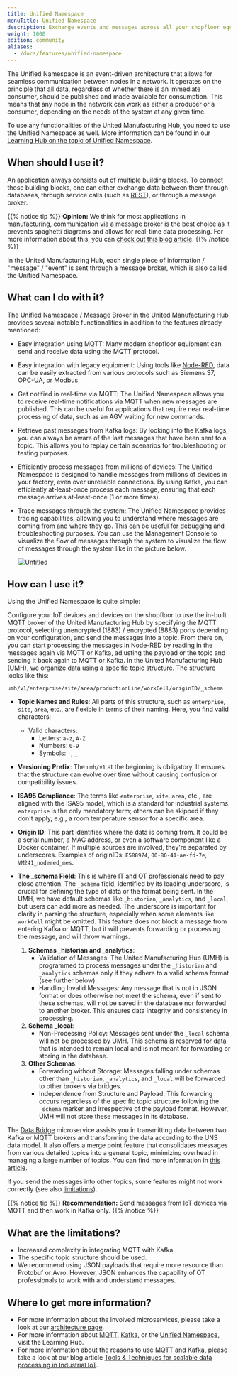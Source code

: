```yaml
---
title: Unified Namespace
menuTitle: Unified Namespace
description: Exchange events and messages across all your shopfloor equipment, IT / OT systems such as ERP or MES and microservices.
weight: 1000
edition: community
aliases:
  - /docs/features/unified-namespace
---
```


The Unified Namespace is an event-driven architecture that allows for seamless communication between nodes in a network. It operates on the principle that all data, regardless of whether there is an immediate consumer, should be published and made available for consumption. This means that any node in the network can work as either a producer or a consumer, depending on the needs of the system at any given time.

To use any functionalities of the United Manufacturing Hub, you need to use the Unified Namespace as well. More information can be found in our [Learning Hub on the topic of Unified Namespace](https://learn.umh.app/lesson/introduction-into-it-ot-unified-namespace/).

## When should I use it?


An application always consists out of multiple building blocks. To connect those building blocks, one can either exchange data between them through databases, through service calls (such as [REST](https://learn.umh.app/lesson/introduction-into-it-ot-https-rest/)), or through a message broker.


{{% notice tip %}}
**Opinion:** We think for most applications in manufacturing, communication via a message broker is the best choice as it prevents spaghetti diagrams and allows for real-time data processing. For more information about this, you can [check out this blog article](https://learn.umh.app/blog/comparing-mqtt-brokers-for-the-industrial-iot/#message-brokers-and-mqtt).
{{% /notice %}}

In the United Manufacturing Hub, each single piece of information / "message" / "event" is sent through a message broker, which is also called the Unified Namespace.

## What can I do with it?

The Unified Namespace / Message Broker in the United Manufacturing Hub provides several notable functionalities in addition to the features already mentioned:

- Easy integration using MQTT: Many modern shopfloor equipment can send and receive data using the MQTT protocol.
- Easy integration with legacy equipment: Using tools like [Node-RED](/docs/reference/microservices/node-red/), data can be easily extracted from various protocols such as Siemens S7, OPC-UA, or Modbus
- Get notified in real-time via MQTT: The Unified Namespace allows you to receive real-time notifications via MQTT when new messages are published. This can be useful for applications that require near real-time processing of data, such as an AGV waiting for new commands.
- Retrieve past messages from Kafka logs: By looking into the Kafka logs, you can always be aware of the last messages that have been sent to a topic. This allows you to replay certain scenarios for troubleshooting or testing purposes.
- Efficiently process messages from millions of devices: The Unified Namespace is designed to handle messages from millions of devices in your factory, even over unreliable connections. By using Kafka, you can efficiently at-least-once process each message, ensuring that each message arrives at-least-once (1 or more times).
- Trace messages through the system: The Unified Namespace provides tracing capabilities, allowing you to understand where messages are coming from and where they go. This can be useful for debugging and troubleshooting purposes. You can use the Management Console to visualize the flow of messages through the system to visualize the flow of messages through the system like in the picture below.

  ![Untitled](/images/features/unified-namespace/dataDashboardMC.png?width=75%)

## How can I use it?

Using the Unified Namespace is quite simple:

Configure your IoT devices and devices on the shopfloor to use the in-built MQTT broker of the United Manufacturing Hub by specifying the MQTT protocol, selecting unencrypted (1883) / encrypted (8883) ports depending on your configuration, and send the messages into a topic. From there on, you can start processing the messages in Node-RED by reading in the messages again via MQTT or Kafka, adjusting the payload or the topic and sending it back again to MQTT or Kafka. In the United Manufacturing Hub (UMH), we organize data using a specific topic structure. The structure looks like this:

```
umh/v1/enterprise/site/area/productionLine/workCell/originID/_schema
```

- **Topic Names and Rules**: All parts of this structure, such as `enterprise`, `site`, `area`, etc., are flexible in terms of their naming. Here, you find valid characters:
  - Valid characters:
      - Letters: `a-z`, `A-Z`
      - Numbers: `0-9`
      - Symbols: `-`, `_`


- **Versioning Prefix**: The `umh/v1` at the beginning is obligatory. It ensures that the structure can evolve over time without causing confusion or compatibility issues.
- **ISA95 Compliance**: The terms like `enterprise`, `site`, `area`, etc., are aligned with the ISA95 model, which is a standard for industrial systems. `enterprise` is the only mandatory term; others can be skipped if they don't apply, e.g., a room temperature sensor for a specific area.
- **Origin ID**: This part identifies where the data is coming from. It could be a serial number, a MAC address, or even a software component like a Docker container. If multiple sources are involved, they're separated by underscores. Examples of originIDs: `E588974`, `00-80-41-ae-fd-7e`, `VM241_nodered_mes`.

- **The _schema Field**: This is where IT and OT professionals need to pay close attention. The `_schema` field, identified by its leading underscore, is crucial for defining the type of data or the format being sent. In the UMH, we have default schemas like `_historian`, `_analytics`, and `_local`, but users can add more as needed. The underscore is important for clarity in parsing the structure, especially when some elements like `workCell` might be omitted. This feature does not block a message from entering Kafka or MQTT, but it will prevents forwarding or processing the message, and will throw warnings.

  1. **Schemas _historian and _analytics**:
      - Validation of Messages: The United Manufacturing Hub (UMH) is programmed to process messages under the `_historian` and `_analytics` schemas only if they adhere to a valid schema format (see further below).
      - Handling Invalid Messages: Any message that is not in JSON format or does otherwise not meet the schema, even if sent to these schemas, will not be saved in the database nor forwarded to another broker. This ensures data integrity and consistency in processing.
  2. **Schema _local**:
      - Non-Processing Policy: Messages sent under the `_local` schema will not be processed by UMH. This schema is reserved for data that is intended to remain local and is not meant for forwarding or storing in the database.
  3. **Other Schemas**:
      - Forwarding without Storage: Messages falling under schemas other than `_historian`, `_analytics`, and `_local` will be forwarded to other brokers via bridges.
      - Independence from Structure and Payload: This forwarding occurs regardless of the specific topic structure following the `_schema` marker and irrespective of the payload format. However, UMH will not store these messages in its database.

The [Data Bridge](/docs/reference/microservices/data-bridge/)  microservice assists you in transmitting data between two Kafka or MQTT brokers and transforming the data according to the UNS data model. It also offers a merge point feature that consolidates messages from various detailed topics into a general topic, minimizing overhead in managing a large number of topics. You can find more information in [this article](https://learn.umh.app/lesson/data-modeling-in-the-unified-namespace-mqtt-kafka/).

If you send the messages into other topics, some features might not work correctly (see also [limitations](#what-are-the-limitations)).

{{% notice tip %}}
**Recommendation:** Send messages from IoT devices via MQTT and then work in Kafka only.
{{% /notice %}}

## What are the limitations?
- Increased complexity in integrating MQTT with Kafka.
- The specific topic structure should be used.
- We recommend using JSON payloads that require more resource than Protobuf or Avro. However, JSON enhances the capability of OT professionals to work with and understand messages.



## Where to get more information?

- For more information about the involved microservices, please take a look at our [architecture page](/docs/architecture/).
- For more information about [MQTT](https://learn.umh.app/lesson/introduction-into-it-ot-mqtt/), [Kafka](https://learn.umh.app/lesson/introduction-into-it-ot-kafka/), or the [Unified Namespace](https://learn.umh.app/lesson/introduction-into-it-ot-unified-namespace/), visit the Learning Hub.
- For more information about the reasons to use MQTT and Kafka, please take a look at our blog article [Tools & Techniques for scalable data processing in Industrial IoT](https://learn.umh.app/blog/tools-techniques-for-scalable-data-processing-in-industrial-iot/).
<!-- add data model page!! -->
